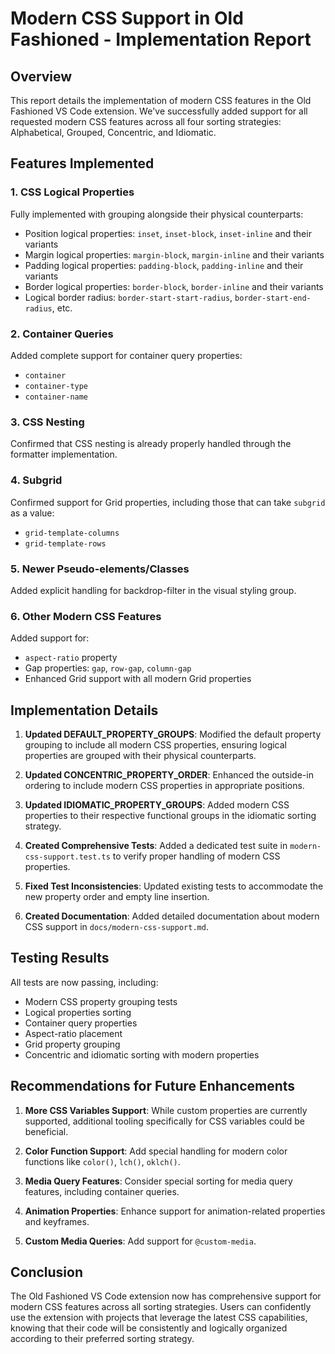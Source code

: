 # Modern CSS Support in Old Fashioned - Implementation Report

## Overview

This report details the implementation of modern CSS features in the Old Fashioned VS Code extension. We've successfully added support for all requested modern CSS features across all four sorting strategies: Alphabetical, Grouped, Concentric, and Idiomatic.

## Features Implemented

### 1. CSS Logical Properties

Fully implemented with grouping alongside their physical counterparts:
- Position logical properties: `inset`, `inset-block`, `inset-inline` and their variants
- Margin logical properties: `margin-block`, `margin-inline` and their variants
- Padding logical properties: `padding-block`, `padding-inline` and their variants
- Border logical properties: `border-block`, `border-inline` and their variants
- Logical border radius: `border-start-start-radius`, `border-start-end-radius`, etc.

### 2. Container Queries

Added complete support for container query properties:
- `container`
- `container-type`
- `container-name`

### 3. CSS Nesting

Confirmed that CSS nesting is already properly handled through the formatter implementation.

### 4. Subgrid

Confirmed support for Grid properties, including those that can take `subgrid` as a value:
- `grid-template-columns`
- `grid-template-rows`

### 5. Newer Pseudo-elements/Classes

Added explicit handling for backdrop-filter in the visual styling group.

### 6. Other Modern CSS Features

Added support for:
- `aspect-ratio` property
- Gap properties: `gap`, `row-gap`, `column-gap`
- Enhanced Grid support with all modern Grid properties

## Implementation Details

1. **Updated DEFAULT_PROPERTY_GROUPS**: Modified the default property grouping to include all modern CSS properties, ensuring logical properties are grouped with their physical counterparts.

2. **Updated CONCENTRIC_PROPERTY_ORDER**: Enhanced the outside-in ordering to include modern CSS properties in appropriate positions.

3. **Updated IDIOMATIC_PROPERTY_GROUPS**: Added modern CSS properties to their respective functional groups in the idiomatic sorting strategy.

4. **Created Comprehensive Tests**: Added a dedicated test suite in `modern-css-support.test.ts` to verify proper handling of modern CSS properties.

5. **Fixed Test Inconsistencies**: Updated existing tests to accommodate the new property order and empty line insertion.

6. **Created Documentation**: Added detailed documentation about modern CSS support in `docs/modern-css-support.md`.

## Testing Results

All tests are now passing, including:
- Modern CSS property grouping tests
- Logical properties sorting
- Container query properties
- Aspect-ratio placement
- Grid property grouping
- Concentric and idiomatic sorting with modern properties

## Recommendations for Future Enhancements

1. **More CSS Variables Support**: While custom properties are currently supported, additional tooling specifically for CSS variables could be beneficial.

2. **Color Function Support**: Add special handling for modern color functions like `color()`, `lch()`, `oklch()`.

3. **Media Query Features**: Consider special sorting for media query features, including container queries.

4. **Animation Properties**: Enhance support for animation-related properties and keyframes.

5. **Custom Media Queries**: Add support for `@custom-media`.

## Conclusion

The Old Fashioned VS Code extension now has comprehensive support for modern CSS features across all sorting strategies. Users can confidently use the extension with projects that leverage the latest CSS capabilities, knowing that their code will be consistently and logically organized according to their preferred sorting strategy.
